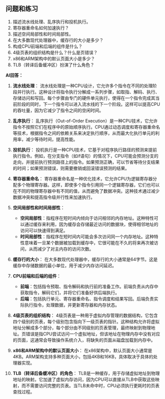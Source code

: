 ## 问题和练习 

1. 描述流水线处理、乱序执行和投机执行。
2. 寄存器重命名如何加速执行？
3. 描述空间局部性和时间局部性。
4. 在大多数现代处理器中，缓存行的大小是多少？
5. 构成CPU前端和后端的组件是什么？
6. 4级页表的组织结构是什么？什么是页错误？
7. x86和ARM架构中的默认页面大小是多少？
8. TLB（转译后备缓冲区）扮演了什么角色？

**AI回答：**

1. **流水线处理**：
   流水线处理是一种CPU设计，它允许多个指令在不同的处理阶段并行执行。这种设计将指令执行分解成一系列步骤，如取指、解码、执行、存储访问和写回。每个步骤由专门的硬件单元执行，使得在一个指令完成其当前阶段的同时，下一个指令可以进入流水线的下一个阶段。这样可以提高CPU的吞吐量，因为它减少了指令之间的空闲时间。

2. **乱序执行**：
   乱序执行（Out-of-Order Execution）是一种CPU技术，它允许指令不按照它们在程序中的原始顺序执行。CPU通过动态调度和寄存器重命名等技术，根据指令之间的依赖关系来决定执行顺序，从而最大化执行单元的利用率，减少等待时间，提高性能。

3. **投机执行**：
   投机执行是一种CPU技术，它基于对程序执行路径的预测来提前执行指令。例如，在分支指令（如if语句）的情况下，CPU可能会预测分支的走向，并提前执行预测路径上的指令。如果预测正确，可以节省等待分支结果的时间；如果预测错误，则需要撤销或回滚错误预测的结果。

4. **寄存器重命名**：
   寄存器重命名是一种优化技术，它允许CPU为逻辑寄存器分配多个物理寄存器。这样，即使多个指令引用同一个逻辑寄存器，它们也可以在不同的物理寄存器中有不同的值，从而避免了数据冲突。这种技术通过减少数据冲突和提高指令级并行性来加速执行。

5. **空间局部性和时间局部性**：
   - **空间局部性**：指程序在短时间内倾向于访问相邻的内存地址。这种特性可以通过缓存来利用，因为缓存会存储最近访问的数据块，使得相邻地址的访问可以快速得到满足。
   - **时间局部性**：指程序在短时间内可能会多次访问同一个内存地址。这种特性意味着一旦某个数据被加载到缓存中，它很可能在不久的将来再次被访问，从而减少了对主内存的访问次数。

6. **缓存行的大小**：
   在大多数现代处理器中，缓存行的大小通常是64字节。这是缓存中存储数据的最小单位，用于减少内存访问延迟。

7. **CPU前端和后端的组件**：
   - **前端**：包括指令预取、指令解码和执行前的准备工作。前端负责从内存中获取指令，解码它们，并将它们准备好供后端执行。
   - **后端**：包括执行单元、寄存器重命名、指令调度和结果写回。后端负责实际执行指令，处理数据，并更新寄存器和内存状态。

8. **4级页表的组织结构**：
   4级页表是一种用于虚拟内存管理的数据结构，它包含四个级别的页表，每个级别包含指向下一级页表的指针。这种结构允许将虚拟地址分解成多个部分，每个部分由不同级别的页表管理，最终映射到物理地址。页错误是指CPU尝试访问一个虚拟地址，但该地址在物理内存中没有对应的页面，这通常会导致操作系统介入，将缺失的页面从磁盘加载到内存中。

9. **x86和ARM架构中的默认页面大小**：
   在x86架构中，默认页面大小通常是4KB。ARM架构支持多种页面大小，包括4KB和16KB，具体取决于具体的处理器实现。

10. **TLB（转译后备缓冲区）的角色**：
    TLB是一种缓存，用于存储虚拟地址到物理地址的映射。它加速了虚拟内存访问，因为CPU可以直接从TLB中获取这些映射，而不需要访问完整的页表。当TLB未命中时，CPU必须执行更耗时的页表查找过程。